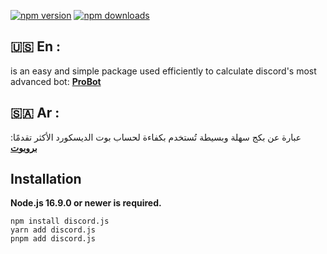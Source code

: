 <a href="https://www.npmjs.com/package/pb-tax"><img src="https://img.shields.io/npm/v/pb-tax.svg?maxAge=3600" alt="npm version" /></a>
<a href="https://www.npmjs.com/package/pb-tax"><img src="https://img.shields.io/npm/dt/pb-tax.svg?maxAge=3600" alt="npm downloads" /></a>

## **🇺🇸 En** :
 is an easy and simple package used efficiently to calculate discord's most advanced bot: **[ProBot](https://probot.io/en)**

## **🇸🇦 Ar** : 
عبارة عن بكج سهلة وبسيطة تُستخدم بكفاءة لحساب بوت الديسكورد الأكثر تقدمًا: **[بروبوت](https://probot.io/ar)**

## Installation

**Node.js 16.9.0 or newer is required.**

```sh-session
npm install discord.js
yarn add discord.js
pnpm add discord.js
```
